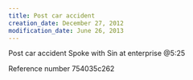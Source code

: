 ```yaml
---
title: Post car accident
creation_date: December 27, 2012
modification_date: June 26, 2013
---
```





Post car accident
Spoke with Sin at enterprise @5:25

Reference number
754035c262

